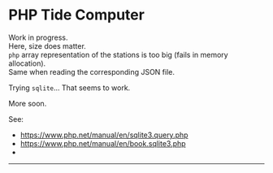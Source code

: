 # PHP Tide Computer

Work in progress.  
Here, size does matter.  
`php` array representation of the stations is too big (fails in memory allocation).  
Same when reading the corresponding JSON file.  

Trying `sqlite`... That seems to work.

More soon.

See:
- <https://www.php.net/manual/en/sqlite3.query.php>
- <https://www.php.net/manual/en/book.sqlite3.php>
- 

---
